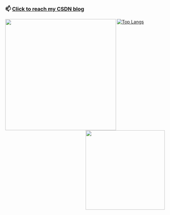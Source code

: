 
### 📫 [Click to reach my CSDN blog](https://blog.csdn.net/Alpherkin)

<a href="https://github.com/AlpHerk/NjtechAutoLogin"><img width="350px" align="left" src="https://github-readme-stats.vercel.app/api/pin/?username=AlpHerk&repo=NjtechAutoLogin&locale=cn&theme=dark" /></a>



<a href="https://github.com/AlpHerk/"><img height="250px" align="right" src="https://github-readme-stats.vercel.app/api/top-langs/?username=AlpHerk&layout=compact&langs_count=10&locale=cn&theme=dark" /></a>
  
[![Top Langs](https://github-readme-stats.vercel.app/api/top-langs/?username=AlpHerk&layout=compact)](https://github.com/anuraghazra/github-readme-stats)
<!--
**AlpHerk/AlpHerk** is a ✨ _special_ ✨ repository because its `README.md` (this file) appears on your GitHub profile.

Here are some ideas to get you started:

- 🔭 I’m currently working on ...
- 🌱 I’m currently learning ...
- 👯 I’m looking to collaborate on ...
- 🤔 I’m looking for help with ...
- 💬 Ask me about ...
- 📫 How to reach me: ...
- 😄 Pronouns: ...
- ⚡ Fun fact: ... 
-->
